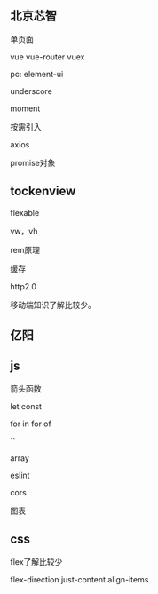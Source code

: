 ## 北京芯智

单页面

vue vue-router vuex

pc: element-ui

underscore

moment

按需引入

axios

promise对象

## tockenview

flexable

vw，vh

rem原理

缓存

http2.0 

移动端知识了解比较少。

## 亿阳



## js

箭头函数

let const

for in
for of

``

array

eslint

cors

图表

## css

flex了解比较少

flex-direction
just-content
align-items
